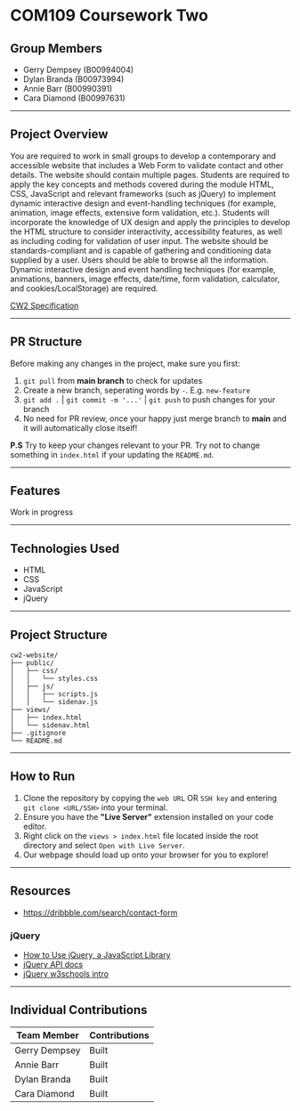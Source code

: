 # COM109 Coursework Two

## Group Members

- Gerry Dempsey (B00994004)
- Dylan Branda (B00973994)
- Annie Barr (B00990391)
- Cara Diamond (B00997631)

---

## Project Overview

You are required to work in small groups to develop a contemporary and accessible website that
includes a Web Form to validate contact and other details.
The website should contain multiple pages.
Students are required to apply the key concepts and methods covered during the module HTML,
CSS, JavaScript and relevant frameworks (such as jQuery) to implement dynamic interactive design
and event-handling techniques (for example, animation, image effects, extensive form validation,
etc.).
Students will incorporate the knowledge of UX design and apply the principles to develop the
HTML structure to consider interactivity, accessibility features, as well as including coding for
validation of user input.
The website should be standards-compliant and is capable of gathering and
conditioning data supplied by a user. Users should be able to browse all the information.
Dynamic interactive design and event handling techniques (for example, animations, banners, image effects,
date/time, form validation, calculator, and cookies/LocalStorage) are required.

[CW2 Specification](https://learning.ulster.ac.uk/ultra/courses/_392714_1/outline/file/_9011286_1)

---

## PR Structure

Before making any changes in the project, make sure you first:
1. `git pull` from **main branch** to check for updates
2. Create a new branch, seperating words by `-`. E.g. `new-feature`
3. `git add .` | `git commit -m '...'` | `git push` to push changes for your branch
4. No need for PR review, once your happy just merge branch to **main** and it will automatically close itself!

**P.S** Try to keep your changes relevant to your PR.
Try not to change something in `index.html` if your updating the `README.md`.

---

## Features

Work in progress

---

## Technologies Used

- HTML
- CSS
- JavaScript
- jQuery

---

## Project Structure

```
cw2-website/
├── public/
│   ├── css/
│   │   └── styles.css
│   ├── js/
│   │   ├── scripts.js
│   │   └── sidenav.js
├── views/
│   ├── index.html
│   └── sidenav.html
├── .gitignore
└── README.md
```
           
---

## How to Run

1. Clone the repository by copying the `web URL` OR `SSH key` and entering `git clone <URL/SSH>` into your terminal.
2. Ensure you have the **"Live Server"** extension installed on your code editor.
3. Right click on the `views > index.html` file located inside the root directory and select `Open with Live Server`.
4. Our webpage should load up onto your browser for you to explore!

---

## Resources 
- https://dribbble.com/search/contact-form

### jQuery

- [How to Use jQuery, a JavaScript Library](https://www.taniarascia.com/how-to-use-jquery-a-javascript-library/#:~:text=Warning%3A%20Your%20JavaScript%20file%20must,path%20to%20your%20file%20is.)
- [jQuery API docs](https://api.jquery.com/)
- [jQuery w3schools intro](https://www.w3schools.com/jquery/jquery_intro.asp)

---

## Individual Contributions

| Team Member   | Contributions |
| ------------- | ------------- |
| Gerry Dempsey | Built         |
| Annie Barr    | Built         |
| Dylan Branda  | Built         |
| Cara Diamond  | Built         |
